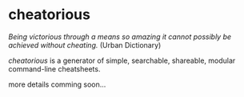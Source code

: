 # cheatorious

_Being victorious through a means so amazing it cannot possibly be achieved without cheating._ 
(Urban Dictionary)

*cheatorious* is a generator of simple, searchable, shareable, modular command-line cheatsheets.

more details comming soon...
